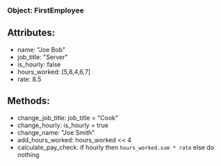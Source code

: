 ### Object: FirstEmployee

## Attributes:
- name: "Joe Bob"
- job_title: "Server"
- is_hourly: false
- hours_worked: [5,8,4,6,7]
- rate: 8.5

## Methods:
- change_job_title: job_title = "Cook"
- change_hourly: is_hourly = true
- change_name: "Joe Smith"
- add_hours_worked: hours_worked << 4
- calculate_pay_check: if hourly then `hours_worked.sum * rate` else do nothing
